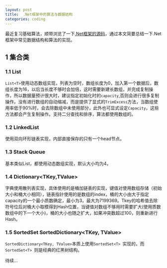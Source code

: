 ```yaml
---
layout: post
title:  .Net框架中的算法与数据结构
categories: coding
---
```

最近复习基础算法，顺带浏览了一下[.Net框架的源码](https://referencesource.microsoft.com/)，通过本文简要总结一下.Net框架中常见数据结构和算法的实现。

## 1 集合类

### 1.1 List<T>

`List<T>`使用动态数组实现，列表为空时，数组长度为0，加入第一个数据后，数组长度为16，以后当长度不够时会加倍，这时需要新建长数组，并完成复制操作，所以数据量预计很大时，建议指定初始化时的`capacity`,否则会进行很多复制操作。没有进行数组的自动缩减，而是提供了显式的`TrimExcess`方法，当数组使用率低于90%时，会去除数组中未使用部分，此外也可显式设定`Capacity`，这些方法都会产生复制操作。支持二分查找和排序，算法都使用数组的。

### 1.2 LinkedList<T>

使用双向环形链表实现，内部直接保存的只有一个head节点。

### 1.3 Stack<T>  Queue<T>

基本类似List<T>，都使用动态数组实现，默认大小均为4，

### 1.4 Dictionary<TKey,TValue>

字典使用散列表实现，具体使用的是桶加链表的实现，键值对使用数组存储（初始大小和桶大小相同），链表指针使用的是数组的index，桶的大小由大于指定capacity的一个最小质数确定，最小为3，最大为7199369。Tkey的哈希值去除符号位后对桶大小取模得到Hash位置，当键值对数组不够用时需要扩大(使用质数数组中的下一个大小)，桶的大小也随之扩大，如果冲突数超过100，则重新进行Hash。

### 1.5 SortedSet<T> SortedDictionary<TKey, TValue>

`SortedDictionary<TKey, TValue>`本质上使用`SortedSet<T> `实现的，而`SortedSet<T> `则是经典的红黑树结构。

待续...


